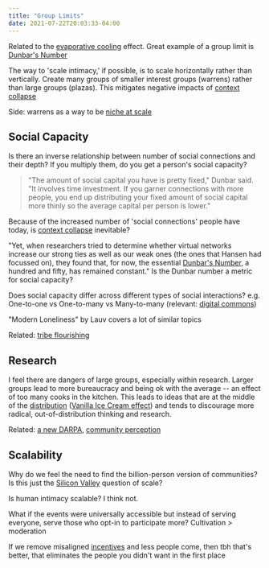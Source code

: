 ```yaml
---
title: "Group Limits"
date: 2021-07-22T20:03:33-04:00
---
```


Related to the [evaporative cooling](thoughts/evaporative%20cooling.md) effect. Great example of a group limit is [Dunbar's Number](thoughts/Dunbar's%20Number.md)

The way to 'scale intimacy,' if possible, is to scale horizontally rather than vertically. Create many groups of smaller interest groups (warrens) rather than large groups (plazas).  This mitigates negative impacts of [context collapse](posts/context-collapse.md)

Side: warrens as a way to be [niche at scale](thoughts/niche%20at%20scale.md)

## Social Capacity
Is there an inverse relationship between number of social connections and their depth? If you multiply them, do you get a person's social capacity?

> "The amount of social capital you have is pretty fixed," Dunbar said. "It involves time investment. If you garner connections with more people, you end up distributing your fixed amount of social capital more thinly so the average capital per person is lower."

Because of the increased number of 'social connections' people have today, is [context collapse](posts/images/framing/context-collapse.png) inevitable?

"Yet, when researchers tried to determine whether virtual networks increase our strong ties as well as our weak ones (the ones that Hansen had focussed on), they found that, for now, the essential [Dunbar's Number](thoughts/Dunbar's%20Number.md), a hundred and fifty, has remained constant." Is the Dunbar number a metric for social capacity?

Does social capacity differ across different types of social interactions? e.g. One-to-one vs One-to-many vs Many-to-many (relevant: [digital commons](thoughts/digital%20commons.md))

"Modern Loneliness" by Lauv covers a lot of similar topics

Related: [tribe flourishing](thoughts/tribe%20flourishing.md)

## Research
I feel there are dangers of large groups, especially within research. Larger groups lead to more bureaucracy and being ok with the average -- an effect of too many cooks in the kitchen. This leads to ideas that are at the middle of the [distribution](thoughts/data%20distributions.md) ([Vanilla Ice Cream effect](thoughts/Vanilla%20Ice%20Cream%20effect.md)) and tends to discourage more radical, out-of-distribution thinking and research.

Related: [a new DARPA](thoughts/new%20DARPA.md), [community perception](thoughts/communities.md)

## Scalability
Why do we feel the need to find the billion-person version of communities? Is this just the [Silicon Valley](thoughts/Unrepeatable%20Miracle%20of%20Silicon%20Valley.md) question of scale?

Is human intimacy scalable? I think not.

What if the events were universally accessible but instead of serving everyone, serve those who opt-in to participate more? Cultivation > moderation

If we remove misaligned [incentives](thoughts/incentives.md) and less people come, then tbh that's better, that eliminates the people you didn't want in the first place